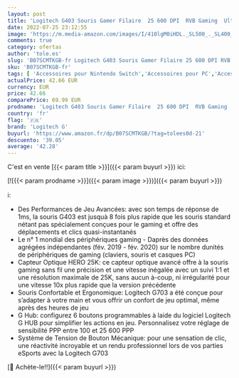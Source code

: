 ```yaml
---
layout: post
title: 'Logitech G403 Souris Gamer Filaire  25 600 DPI  RVB Gaming  Ultra-Léger  Poids Ajustables  6 Boutons Programmables  Mémoire Intégrée  Batterie Longue Durée  PC/Mac - Noire'
date: 2022-07-25 23:12:55
image: 'https://m.media-amazon.com/images/I/410lgM0iHDL._SL500_._SL400_.jpg'
comments: true
category: ofertas
author: 'tole.es'
slug: 'B07SCMTKGB-fr Logitech G403 Souris Gamer Filaire 25 600 DPI RVB Gaming...'
sku: 'B07SCMTKGB-fr'
tags: [ 'Accessoires pour Nintendo Switch','Accessoires pour PC','Accessoires pour PlayStation','Accessoires pour PlayStation 2','Accessoires pour PlayStation 4','Accessoires pour Xbox','Accessoires pour Xbox One','Anciens systèmes','Anciens systèmes PlayStation','Anciens systèmes Xbox','Jeux vidéo','Nintendo Switch:  Consoles, jeux et accessoires','PC: Jeux et accessoires','PlayStation 2: Jeux, consoles et accessoires','PlayStation 4: Consoles, jeux et accessoires','PlayStation: Jeux, consoles et accessoires','Souris gaming pour PC','Xbox One:  Consoles, jeux et accessoires','Xbox: Jeux, consoles et accessoires','logitech g','🇫🇷', ]
actualPrice: 42.66 EUR
currency: EUR
price: 42.66
comparePrice: 69.99 EUR
prodname: 'Logitech G403 Souris Gamer Filaire  25 600 DPI  RVB Gaming  Ultra-Léger  Poids Ajustables  6 Boutons Programmables  Mémoire Intégrée  Batterie Longue Durée  PC/Mac - Noire'
country: 'fr'
flag: '🇫🇷'
brand: 'Logitech G'
buyurl: 'https://www.amazon.fr/dp/B07SCMTKGB/?tag=tolees0d-21'
descuento: '39.05'
average: '42.28'
---
```


C'est en vente [{{< param title >}}]({{< param buyurl >}}) ici:

[![{{< param prodname >}}]({{< param image >}})]({{< param buyurl >}})

ℹ️:

- Des Performances de Jeu Avancées: avec son temps de réponse de 1ms, la souris G403 est jusquà 8 fois plus rapide que les souris standard nétant pas spécialement conçues pour le gaming et offre des déplacements et clics quasi-instantanés
- Le n° 1 mondial des périphériques gaming - Daprès des données agrégées indépendantes (fév. 2019 - fév. 2020) sur le nombre dunités de périphériques de gaming (claviers, souris et casques PC)
- Capteur Optique HERO 25K: ce capteur optique avancé offre à la souris gaming sans fil une précision et une vitesse inégalée avec un suivi 1:1 et une résolution maximale de 25K, sans aucun à-coup, ni irrégularité pour une vitesse 10x plus rapide que la version précédente
- Souris Confortable et Ergonomique: Logitech G703 a été conçue pour s’adapter à votre main et vous offrir un confort de jeu optimal, même après des heures de jeu
- G Hub: configurez 6 boutons programmables à laide du logiciel Logitech G HUB pour simplifier les actions en jeu. Personnalisez votre réglage de sensibilité PPP entre 100 et 25 600 PPP
- Système de Tension de Bouton Mécanique: pour une sensation de clic, une réactivité incroyable et un rendu professionnel lors de vos parties eSports avec la Logitech G703

[🛒 Achète-le!!]({{< param buyurl >}})

